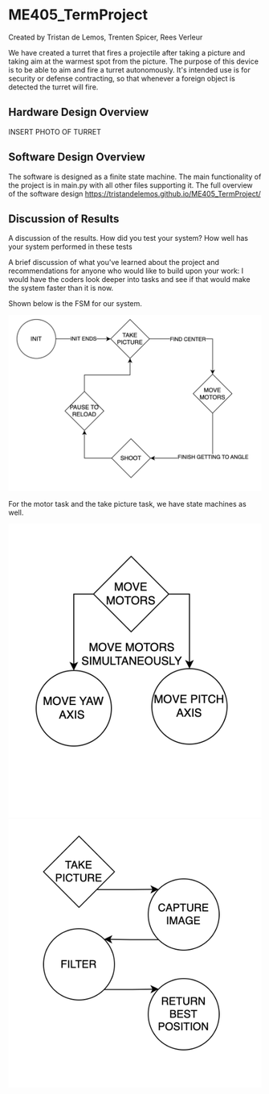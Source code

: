 # ME405_TermProject
Created by Tristan de Lemos, Trenten Spicer, Rees Verleur

We have created a turret that fires a projectile after taking a picture and taking aim at the warmest spot from the picture. The purpose of this device is to be able to aim and fire a turret autonomously. It's intended use is for security or defense contracting, so that whenever a foreign object is detected the turret will fire.

## Hardware Design Overview

INSERT PHOTO OF TURRET


## Software Design Overview

The software is designed as a finite state machine. The main functionality of the project is in main.py with all other files supporting it.
The full overview of the software design 
https://tristandelemos.github.io/ME405_TermProject/


## Discussion of Results

A discussion of the results.  How did you test your system?  How well has your system performed in these tests


A brief discussion of what you've learned about the project and recommendations for anyone who would like to build upon your work:
I would have the coders look deeper into tasks and see if that would make the system faster than it is now.

Shown below is the FSM for our system.

![alt text](State_Diagram.png)

For the motor task and the take picture task, we have state machines as well.

![alt text](motor_task.png)
![alt text](picture_task.png)
